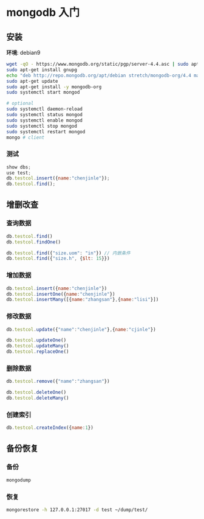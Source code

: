 # mongodb 入门

## 安装
__环境__: debian9

```sh
wget -qO - https://www.mongodb.org/static/pgp/server-4.4.asc | sudo apt-key add -
sudo apt-get install gnupg
echo "deb http://repo.mongodb.org/apt/debian stretch/mongodb-org/4.4 main" | sudo tee /etc/apt/sources.list.d/mongodb-org-4.4.list
sudo apt-get update
sudo apt-get install -y mongodb-org
sudo systemctl start mongod

# optional
sudo systemctl daemon-reload
sudo systemctl status mongod
sudo systemctl enable mongod
sudo systemctl stop mongod
sudo systemctl restart mongod
mongo # client
```

### 测试
```js
show dbs;
use test;
db.testcol.insert({name:"chenjinle"});
db.testcol.find();
```

## 增删改查

### 查询数据
```js
db.testcol.find()
db.testcol.findOne()

db.testcol.find({"size.uom": "in"}) // 内嵌条件
db.testcol.find({"size.h", {$lt: 15}})
```

### 增加数据
```js
db.testcol.insert({name:"chenjinle"})
db.testcol.insertOne({name:"chenjinle"})
db.testcol.insertMany([{name:"zhangsan"},{name:"lisi"}])
```

### 修改数据
```js
db.testcol.update({"name":"chenjinle"},{name:"cjinle"})

db.testcol.updateOne()
db.testcol.updateMany()
db.testcol.replaceOne()
```

### 删除数据
```js
db.testcol.remove({"name":"zhangsan"})

db.testcol.deleteOne()
db.testcol.deleteMany()
```

### 创建索引
```js
db.testcol.createIndex({name:1})
```


## 备份恢复

### 备份
```sh
mongodump
```

### 恢复
```sh
mongorestore -h 127.0.0.1:27017 -d test ~/dump/test/
```

